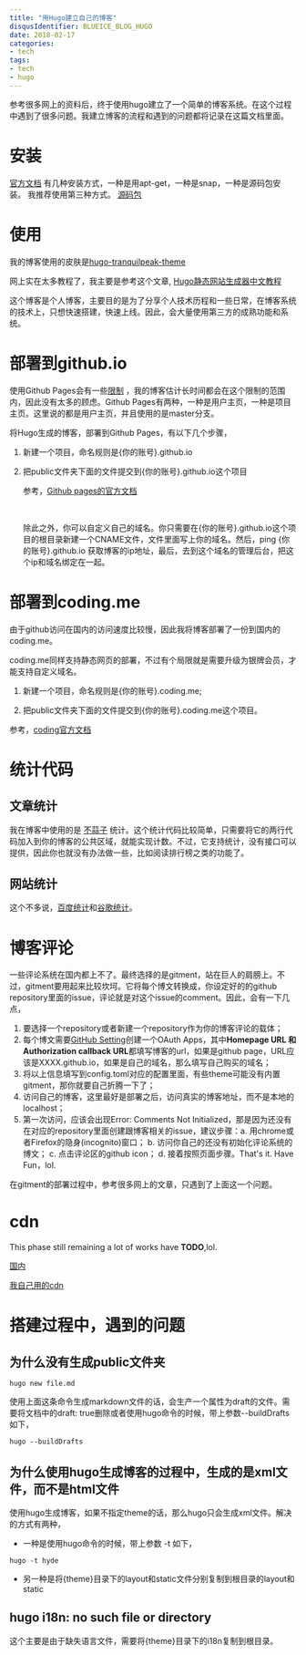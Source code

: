 ```yaml
---
title: "用Hugo建立自己的博客"
disqusIdentifier: BLUEICE_BLOG_HUGO
date: 2018-02-17
categories:
- tech
tags:
- tech
- hugo
---
```



<!--toc-->
<!--more-->

参考很多网上的资料后，终于使用hugo建立了一个简单的博客系统。在这个过程中遇到了很多问题。我建立博客的流程和遇到的问题都将记录在这篇文档里面。

# 安装

[官方文档]( https://gohugo.io/getting-started/installing/#linux)
有几种安装方式，一种是用apt-get，一种是snap，一种是源码包安装。
我推荐使用第三种方式。
[源码包](https://github.com/gohugoio/hugo/releases)

# 使用

我的博客使用的皮肤是[hugo-tranquilpeak-theme](https://github.com/kakawait/hugo-tranquilpeak-theme)

网上实在太多教程了，我主要是参考这个文章, [Hugo静态网站生成器中文教程](http://nanshu.wang/post/2015-01-31/)

这个博客是个人博客，主要目的是为了分享个人技术历程和一些日常，在博客系统的技术上，只想快速搭建，快速上线。因此，会大量使用第三方的成熟功能和系统。

# 部署到github.io
使用Github Pages会有一些[限制](https://help.github.com/articles/what-is-github-pages/#usage-limits) ，我的博客估计长时间都会在这个限制的范围内，因此没有太多的顾虑。Github Pages有两种，一种是用户主页，一种是项目主页。这里说的都是用户主页，并且使用的是master分支。

将Hugo生成的博客，部署到Github Pages，有以下几个步骤，

1. 新建一个项目，命名规则是{你的账号}.github.io

2. 把public文件夹下面的文件提交到{你的账号}.github.io这个项目

   参考，[Github pages的官方文档](https://help.github.com/articles/user-organization-and-project-pages/)

   ​

   除此之外，你可以自定义自己的域名。你只需要在{你的账号}.github.io这个项目的根目录新建一个CNAME文件，文件里面写上你的域名。然后，ping {你的账号}.github.io 获取博客的ip地址，最后，去到这个域名的管理后台，把这个ip和域名绑定在一起。

# 部署到coding.me

由于github访问在国内的访问速度比较慢，因此我将博客部署了一份到国内的coding.me。

coding.me同样支持静态网页的部署，不过有个局限就是需要升级为银牌会员，才能支持自定义域名。

1. 新建一个项目，命名规则是{你的账号}.coding.me;

2. 把public文件夹下面的文件提交到{你的账号}.coding.me这个项目。

参考，[coding官方文档](https://coding.net/help/doc/pages/creating-pages.html)

# 统计代码

## 文章统计

我在博客中使用的是 [不蒜子](http://busuanzi.ibruce.info/) 统计。这个统计代码比较简单，只需要将它的两行代码加入到你的博客的公共区域，就能实现计数。不过，它支持统计，没有接口可以提供，因此你也就没有办法做一些，比如阅读排行榜之类的功能了。

## 网站统计

这个不多说，[百度统计](http://tongji.baidu.com/)和[谷歌统计](http://www.google.cn/webmasters/)。

# 博客评论

一些评论系统在国内都上不了。最终选择的是gitment，站在巨人的肩膀上。不过，gitment要用起来比较坎坷。它将每个博文转换成，你设定好的的github repository里面的issue，评论就是对这个issue的comment。因此，会有一下几点，

1. 要选择一个repository或者新建一个repository作为你的博客评论的载体；
2. 每个博文需要[GitHub Setting](https://github.com/settings/developers)创建一个OAuth Apps，其中**Homepage URL
**和**Authorization callback URL**都填写博客的url，如果是github page，URL应该是XXXX.github.io，如果是自己的域名，那么填写自己购买的域名；
3. 将以上信息填写到config.toml对应的配置里面，有些theme可能没有内置gitment，那你就要自己折腾一下了；
4. 访问自己的博客，这里最好是部署之后，访问真实的博客地址，而不是本地的localhost；
5. 第一次访问，应该会出现Error: Comments Not Initialized，那是因为还没有在对应的repository里面创建跟博客相关的issue，建议步骤：a. 用chrome或者Firefox的隐身(incognito)窗口； b. 访问你自己的还没有初始化评论系统的博文； c. 点击评论区的github icon； d. 接着按照页面步骤。That's it. Have Fun，lol.

在gitment的部署过程中，参考很多网上的文章，只遇到了上面这一个问题。

# cdn
This phase still remaining a lot of works have **TODO**,lol.

[国内](https://zhuanlan.zhihu.com/p/28292763)

[我自己用的cdn](cloudflare.com)




# 搭建过程中，遇到的问题
## 为什么没有生成public文件夹

```shell
hugo new file.md
```
使用上面这条命令生成markdown文件的话，会生产一个属性为draft的文件。需要将文档中的draft: true删除或者使用hugo命令的时候，带上参数--buildDrafts 如下，

```shell
hugo --buildDrafts
```

## 为什么使用hugo生成博客的过程中，生成的是xml文件，而不是html文件
使用hugo生成博客，如果不指定theme的话，那么hugo只会生成xml文件。解决的方式有两种，

* 一种是使用hugo命令的时候，带上参数 -t 如下，

```shell
hugo -t hyde
```

* 另一种是将{theme}目录下的layout和static文件分别复制到根目录的layout和static

## hugo i18n: no such file or directory
这个主要是由于缺失语言文件，需要将{theme}目录下的i18n复制到根目录。
